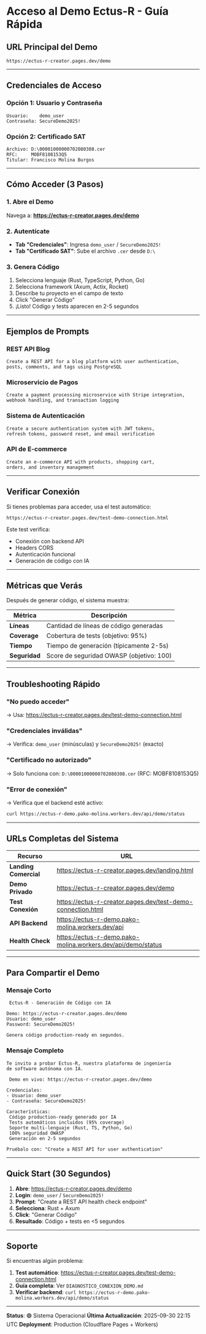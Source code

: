 #  Acceso al Demo Ectus-R - Guía Rápida

##  URL Principal del Demo

```
https://ectus-r-creator.pages.dev/demo
```

---

##  Credenciales de Acceso

### Opción 1: Usuario y Contraseña
```
Usuario:    demo_user
Contraseña: SecureDemo2025!
```

### Opción 2: Certificado SAT
```
Archivo: D:\00001000000702080308.cer
RFC:     MOBF8108153Q5
Titular: Francisco Molina Burgos
```

---

##  Cómo Acceder (3 Pasos)

### 1. Abre el Demo
Navega a: **https://ectus-r-creator.pages.dev/demo**

### 2. Autentícate
- **Tab "Credenciales"**: Ingresa `demo_user` / `SecureDemo2025!`
- **Tab "Certificado SAT"**: Sube el archivo `.cer` desde `D:\`

### 3. Genera Código
1. Selecciona lenguaje (Rust, TypeScript, Python, Go)
2. Selecciona framework (Axum, Actix, Rocket)
3. Describe tu proyecto en el campo de texto
4. Click "Generar Código"
5. ¡Listo! Código y tests aparecen en 2-5 segundos

---

##  Ejemplos de Prompts

### REST API Blog
```
Create a REST API for a blog platform with user authentication,
posts, comments, and tags using PostgreSQL
```

### Microservicio de Pagos
```
Create a payment processing microservice with Stripe integration,
webhook handling, and transaction logging
```

### Sistema de Autenticación
```
Create a secure authentication system with JWT tokens,
refresh tokens, password reset, and email verification
```

### API de E-commerce
```
Create an e-commerce API with products, shopping cart,
orders, and inventory management
```

---

##  Verificar Conexión

Si tienes problemas para acceder, usa el test automático:

```
https://ectus-r-creator.pages.dev/test-demo-connection.html
```

Este test verifica:
-  Conexión con backend API
-  Headers CORS
-  Autenticación funcional
-  Generación de código con IA

---

##  Métricas que Verás

Después de generar código, el sistema muestra:

| Métrica | Descripción |
|---------|-------------|
| **Líneas** | Cantidad de líneas de código generadas |
| **Coverage** | Cobertura de tests (objetivo: 95%) |
| **Tiempo** | Tiempo de generación (típicamente 2-5s) |
| **Seguridad** | Score de seguridad OWASP (objetivo: 100) |

---

##  Troubleshooting Rápido

### "No puedo acceder"
→ Usa: https://ectus-r-creator.pages.dev/test-demo-connection.html

### "Credenciales inválidas"
→ Verifica: `demo_user` (minúsculas) y `SecureDemo2025!` (exacto)

### "Certificado no autorizado"
→ Solo funciona con: `D:\00001000000702080308.cer` (RFC: MOBF8108153Q5)

### "Error de conexión"
→ Verifica que el backend esté activo:
```bash
curl https://ectus-r-demo.pako-molina.workers.dev/api/demo/status
```

---

##  URLs Completas del Sistema

| Recurso | URL |
|---------|-----|
| **Landing Comercial** | https://ectus-r-creator.pages.dev/landing.html |
| **Demo Privado** | https://ectus-r-creator.pages.dev/demo |
| **Test Conexión** | https://ectus-r-creator.pages.dev/test-demo-connection.html |
| **API Backend** | https://ectus-r-demo.pako-molina.workers.dev/api |
| **Health Check** | https://ectus-r-demo.pako-molina.workers.dev/api/demo/status |

---

##  Para Compartir el Demo

### Mensaje Corto
```
 Ectus-R - Generación de Código con IA

Demo: https://ectus-r-creator.pages.dev/demo
Usuario: demo_user
Password: SecureDemo2025!

Genera código production-ready en segundos.
```

### Mensaje Completo
```
Te invito a probar Ectus-R, nuestra plataforma de ingeniería
de software autónoma con IA.

 Demo en vivo: https://ectus-r-creator.pages.dev/demo

Credenciales:
- Usuario: demo_user
- Contraseña: SecureDemo2025!

Características:
 Código production-ready generado por IA
 Tests automáticos incluidos (95% coverage)
 Soporte multi-lenguaje (Rust, TS, Python, Go)
 100% seguridad OWASP
 Generación en 2-5 segundos

Pruébalo con: "Create a REST API for user authentication"
```

---

##  Quick Start (30 Segundos)

1. **Abre**: https://ectus-r-creator.pages.dev/demo
2. **Login**: `demo_user` / `SecureDemo2025!`
3. **Prompt**: "Create a REST API health check endpoint"
4. **Selecciona**: Rust + Axum
5. **Click**: "Generar Código"
6. **Resultado**: Código + tests en <5 segundos

---

##  Soporte

Si encuentras algún problema:

1. **Test automático**: https://ectus-r-creator.pages.dev/test-demo-connection.html
2. **Guía completa**: Ver `DIAGNOSTICO_CONEXION_DEMO.md`
3. **Verificar backend**: `curl https://ectus-r-demo.pako-molina.workers.dev/api/demo/status`

---

**Status**: 🟢 Sistema Operacional
**Última Actualización**: 2025-09-30 22:15 UTC
**Deployment**: Production (Cloudflare Pages + Workers)
